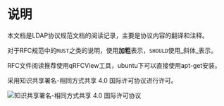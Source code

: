 # 说明

本文档是LDAP协议规范文档的阅读记录，主要是协议内容的翻译和注释。

对于RFC规范中的`MUST`之类的说明，使用**加粗**表示，`SHOULD`使用_斜体_表示。

RFC文件阅读推荐使用qRFCView工具，ubuntu下可以直接使用apt-get安装。

采用知识共享署名-相同方式共享 4.0 国际许可协议进行许可。

![知识共享署名-相同方式共享 4.0 国际许可协议](https://licensebuttons.net/l/by-sa/4.0/88x31.png)
